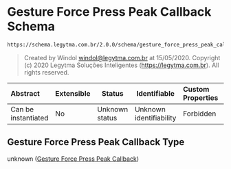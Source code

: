 # Gesture Force Press Peak Callback Schema

```txt
https://schema.legytma.com.br/2.0.0/schema/gesture_force_press_peak_callback.schema.json
```




> Created by Windol [windol@legytma.com.br](mailto:windol@legytma.com.br) at 15/05/2020.
> Copyright (c) 2020 Legytma Soluções Inteligentes (<https://legytma.com.br>). All rights reserved.
>

| Abstract            | Extensible | Status         | Identifiable            | Custom Properties | Additional Properties | Access Restrictions | Defined In                                                                                                                      |
| :------------------ | ---------- | -------------- | ----------------------- | :---------------- | --------------------- | ------------------- | ------------------------------------------------------------------------------------------------------------------------------- |
| Can be instantiated | No         | Unknown status | Unknown identifiability | Forbidden         | Allowed               | none                | [gesture_force_press_peak_callback.schema.json](../schema/gesture_force_press_peak_callback.schema.json) |

## Gesture Force Press Peak Callback Type

unknown ([Gesture Force Press Peak Callback](gesture_force_press_peak_callback.md))
